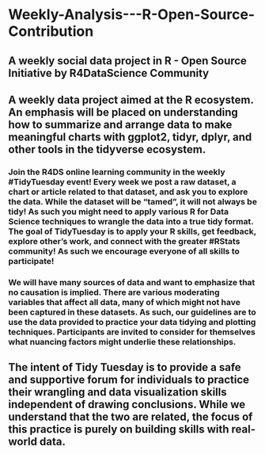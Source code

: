 # Weekly-Analysis---R-Open-Source-Contribution
## A weekly social data project in R - Open Source Initiative by R4DataScience Community


## A weekly data project aimed at the R ecosystem. An emphasis will be placed on understanding how to summarize and arrange data to make meaningful charts with ggplot2, tidyr, dplyr, and other tools in the tidyverse ecosystem.

### Join the R4DS online learning community in the weekly #TidyTuesday event! Every week we post a raw dataset, a chart or article related to that dataset, and ask you to explore the data. While the dataset will be “tamed”, it will not always be tidy! As such you might need to apply various R for Data Science techniques to wrangle the data into a true tidy format. The goal of TidyTuesday is to apply your R skills, get feedback, explore other’s work, and connect with the greater #RStats community! As such we encourage everyone of all skills to participate!

### We will have many sources of data and want to emphasize that no causation is implied. There are various moderating variables that affect all data, many of which might not have been captured in these datasets. As such, our guidelines are to use the data provided to practice your data tidying and plotting techniques. Participants are invited to consider for themselves what nuancing factors might underlie these relationships.

## The intent of Tidy Tuesday is to provide a safe and supportive forum for individuals to practice their wrangling and data visualization skills independent of drawing conclusions. While we understand that the two are related, the focus of this practice is purely on building skills with real-world data.

